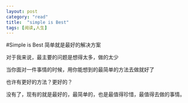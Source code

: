 ```yaml
---
layout: post
category: "read"
title:  "simple is Best"
tags: [阅读,人生]
---
```


#Simple is Best
简单就是最好的解决方案



对于我来说，最主要的问题是想得太多，做的太少

当你面对一件事情的时候，用你能想到的最简单的方法去做就好了

也许有更好的方法？更好的？

没有了，现有的就是最好的，最简单的，也是最值得珍惜，最值得去做的事情。

